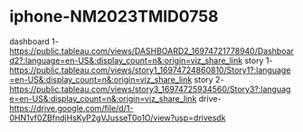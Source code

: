 # iphone-NM2023TMID0758
dashboard 1-https://public.tableau.com/views/DASHBOARD2_16974721778940/Dashboard2?:language=en-US&:display_count=n&:origin=viz_share_link
story 1-https://public.tableau.com/views/story1_16974724860810/Story1?:language=en-US&:display_count=n&:origin=viz_share_link
story 2-https://public.tableau.com/views/story3_16974725934560/Story3?:language=en-US&:display_count=n&:origin=viz_share_link
drive-https://drive.google.com/file/d/1-0HN1vf0ZBfndjHsKyP2gVJusseT0o1O/view?usp=drivesdk
